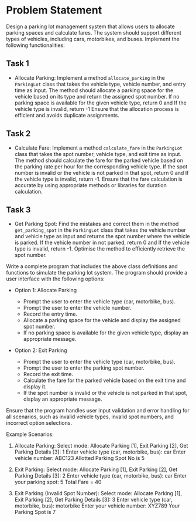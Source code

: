 # Problem Statement

Design a parking lot management system that allows users to allocate parking spaces and calculate fares. The system should support different types of vehicles, including cars, motorbikes, and buses. Implement the following functionalities:

## Task 1

- Allocate Parking:
   Implement a method `allocate_parking` in the `ParkingLot` class that takes the vehicle type, vehicle number, and entry time as input. The method should allocate a parking space for the vehicle based on its type and return the assigned spot number. If no parking space is available for the given vehicle type, return 0 and If the vehicle type is invalid, return -1 Ensure that the allocation process is efficient and avoids duplicate assignments.

## Task 2
- Calculate Fare:
   Implement a method `calculate_fare` in the `ParkingLot` class that takes the spot number, vehicle type, and exit time as input. The method should calculate the fare for the parked vehicle based on the parking rate per hour for the corresponding vehicle type. If the spot number is invalid or the vehicle is not parked in that spot, return 0 and If the vehicle type is invalid, return -1. Ensure that the fare calculation is accurate by using appropriate methods or libraries for duration calculation.

## Task 3
- Get Parking Spot:
   Find the mistakes and correct them in the method `get_parking_spot` in the `ParkingLot` class that takes the vehicle number and vehicle type as input and returns the spot number where the vehicle is parked. If the vehicle number in not parked, return 0 and If the vehicle type is invalid, return -1. Optimise the method to efficiently retrieve the spot number.

Write a complete program that includes the above class definitions and functions to simulate the parking lot system. The program should provide a user interface with the following options:

- Option 1: Allocate Parking
   - Prompt the user to enter the vehicle type (car, motorbike, bus).
   - Prompt the user to enter the vehicle number.
   - Record the entry time.
   - Allocate a parking space for the vehicle and display the assigned spot number.
   - If no parking space is available for the given vehicle type, display an appropriate message.

- Option 2: Exit Parking
   - Prompt the user to enter the vehicle type (car, motorbike, bus).
   - Prompt the user to enter the parking spot number.
   - Record the exit time.
   - Calculate the fare for the parked vehicle based on the exit time and display it.
   - If the spot number is invalid or the vehicle is not parked in that spot, display an appropriate message.

Ensure that the program handles user input validation and error handling for all scenarios, such as invalid vehicle types, invalid spot numbers, and incorrect option selections.

Example Scenarios:

1. Allocate Parking:
   Select mode: Allocate Parking [1], Exit Parking [2], Get Parking Details [3]: 1
   Enter vehicle type (car, motorbike, bus): car
   Enter vehicle number: ABC123
   Allotted Parking Spot No is 5

2. Exit Parking:
   Select mode: Allocate Parking [1], Exit Parking [2], Get Parking Details [3]: 2
   Enter vehicle type (car, motorbike, bus): car
   Enter your parking spot: 5
   Total Fare = 40

3. Exit Parking (Invalid Spot Number):
   Select mode: Allocate Parking [1], Exit Parking [2], Get Parking Details [3]: 3
   Enter vehicle type (car, motorbike, bus): motorbike
   Enter your vehicle number: XYZ789
   Your Parking Spot is 7